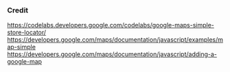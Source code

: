 ### Credit

https://codelabs.developers.google.com/codelabs/google-maps-simple-store-locator/
https://developers.google.com/maps/documentation/javascript/examples/map-simple
https://developers.google.com/maps/documentation/javascript/adding-a-google-map